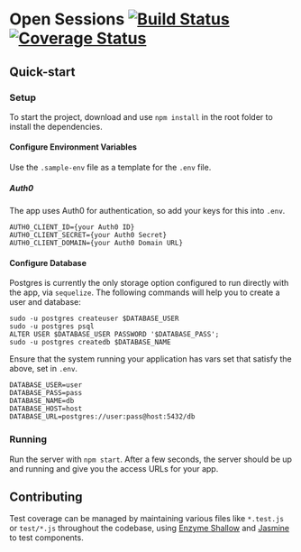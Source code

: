 # Open Sessions [![Build Status](https://travis-ci.org/openactive/open-sessions.svg?branch=master)](https://travis-ci.org/openactive/open-sessions) [![Coverage Status](https://coveralls.io/repos/github/openactive/open-sessions/badge.svg?branch=master)](https://coveralls.io/github/openactive/open-sessions?branch=master)

## Quick-start 

### Setup
To start the project, download and use `npm install` in the root folder to install the dependencies.
#### Configure Environment Variables
Use the `.sample-env` file as a template for the `.env` file.
##### Auth0
The app uses Auth0 for authentication, so add your keys for this into `.env`.

    AUTH0_CLIENT_ID={your Auth0 ID}
    AUTH0_CLIENT_SECRET={your Auth0 Secret}
    AUTH0_CLIENT_DOMAIN={your Auth0 Domain URL}

#### Configure Database
Postgres is currently the only storage option configured to run directly with the app, via `sequelize`. The following commands will help you to create a user and database:

    sudo -u postgres createuser $DATABASE_USER
    sudo -u postgres psql
    ALTER USER $DATABASE_USER PASSWORD '$DATABASE_PASS';
    sudo -u postgres createdb $DATABASE_NAME

Ensure that the system running your application has vars set that satisfy the above, set in `.env`.

    DATABASE_USER=user
    DATABASE_PASS=pass
    DATABASE_NAME=db
    DATABASE_HOST=host
    DATABASE_URL=postgres://user:pass@host:5432/db

### Running
Run the server with `npm start`. After a few seconds, the server should be up and running and give you the access URLs for your app.

## Contributing
Test coverage can be managed by maintaining various files like `*.test.js` or `test/*.js` throughout the codebase, using [Enzyme Shallow](https://github.com/airbnb/enzyme/blob/master/docs/api/shallow.md) and [Jasmine](http://jsfiddle.net/lucassus/4DrrW/) to test components.